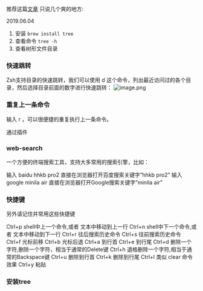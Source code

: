 推荐这篇[文章](https://xiaozhou.net/learn-the-command-line-iterm-and-zsh-2017-06-23.html)
只说几个爽的地方:

2019.06.04
1. 安装 `brew install tree`
2. 查看命令 `tree -h`
3. 查看树形文件目录


### 快速跳转
Zsh支持目录的快速跳转，我们可以使用 d 这个命令，列出最近访问过的各个目录，然后选择目录前面的数字进行快速跳转：
![image.png](http://upload-images.jianshu.io/upload_images/71414-2d32861afd1b9953.gif?imageMogr2/auto-orient/strip)

### 重复上一条命令
输入 r ，可以很便捷的重复执行上一条命令。

通过插件
### web-search
一个方便的终端搜索工具，支持大多常用的搜索引擎，比如：

输入 baidu hhkb pro2 直接在浏览器打开百度搜索关键字”hhkb pro2”
输入 google minila air 直接在浏览器打开Google搜索关键字”minila air”

### 快捷键
另外请记住并常用这些快捷键

Ctrl+p shell中上一个命令,或者 文本中移动到上一行
Ctrl+n shell中下一个命令,或者 文本中移动到下一行
Ctrl+r 往后搜索历史命令
Ctrl+s 往前搜索历史命令
Ctrl+f 光标前移
Ctrl+b 光标后退
Ctrl+a 到行首
Ctrl+e 到行尾
Ctrl+d 删除一个字符,删除一个字符，相当于通常的Delete键
Ctrl+h 退格删除一个字符,相当于通常的Backspace键
Ctrl+u 删除到行首
Ctrl+k 删除到行尾
Ctrl+l 类似 clear 命令效果
Ctrl+y 粘贴

### 安装tree
